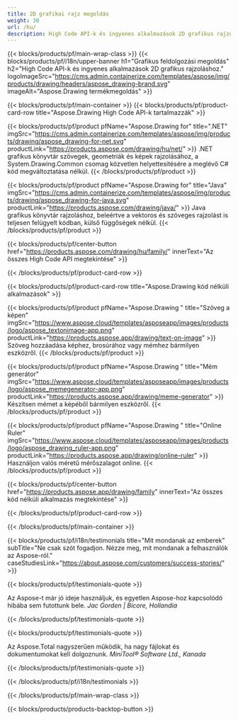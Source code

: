```yaml
---
title: 2D grafikai rajz megoldás 
weight: 30
url: /hu/
description: High Code API-k és ingyenes alkalmazások 2D grafikus rajzoláshoz. Képes szöveget, vonalakat, görbéket és ábrákat rajzolni, valamint képeket különböző formátumokba konvertálni.
---
```


{{< blocks/products/pf/main-wrap-class >}}
{{< blocks/products/pf/i18n/upper-banner h1="Grafikus feldolgozási megoldás" h2="High Code API-k és ingyenes alkalmazások 2D grafikus rajzoláshoz." logoImageSrc="https://cms.admin.containerize.com/templates/aspose/img/products/drawing/headers/aspose_drawing-brand.svg" imageAlt="Aspose.Drawing termékmegoldás" >}}

{{< blocks/products/pf/main-container >}}
{{< blocks/products/pf/product-card-row title="Aspose.Drawing High Code API-k tartalmazzák" >}}

{{< blocks/products/pf/product pfName="Aspose.Drawing for" title=".NET" imgSrc="https://cms.admin.containerize.com/templates/aspose/img/products/drawing/aspose_drawing-for-net.svg" productLink="https://products.aspose.com/drawing/hu/net/" >}}
.NET grafikus könyvtár szövegek, geometriák és képek rajzolásához, a System.Drawing.Common csomag közvetlen helyettesítésére a meglévő C# kód megváltoztatása nélkül.
{{< /blocks/products/pf/product >}}

{{< blocks/products/pf/product pfName="Aspose.Drawing for" title="Java" imgSrc="https://cms.admin.containerize.com/templates/aspose/img/products/drawing/aspose_drawing-for-java.svg" productLink="https://products.aspose.com/drawing/java/" >}}
Java grafikus könyvtár rajzoláshoz, beleértve a vektoros és szöveges rajzolást is teljesen felügyelt kódban, külső függőségek nélkül.
{{< /blocks/products/pf/product >}}

{{< blocks/products/pf/center-button href="https://products.aspose.com/drawing/hu/family/" innerText="Az összes High Code API megtekintése" >}}

{{< /blocks/products/pf/product-card-row >}}

{{< blocks/products/pf/product-card-row title="Aspose.Drawing kód nélküli alkalmazások" >}}

{{< blocks/products/pf/product pfName="Aspose.Drawing " title="Szöveg a képen" imgSrc="https://www.aspose.cloud/templates/asposeapp/images/products/logo/aspose_textonimage-app.png" productLink="https://products.aspose.app/drawing/text-on-image" >}}
Szöveg hozzáadása képhez, brosúrához vagy mémhez bármilyen eszközről.
{{< /blocks/products/pf/product >}}

{{< blocks/products/pf/product pfName="Aspose.Drawing " title="Mém generátor" imgSrc="https://www.aspose.cloud/templates/asposeapp/images/products/logo/aspose_memegenerator-app.png" productLink="https://products.aspose.app/drawing/meme-generator" >}}
Készítsen mémet a képéből bármilyen eszközről.
{{< /blocks/products/pf/product >}}

{{< blocks/products/pf/product pfName="Aspose.Drawing " title="Online Ruler" imgSrc="https://www.aspose.cloud/templates/asposeapp/images/products/logo/aspose_drawing_ruler-app.png" productLink="https://products.aspose.app/drawing/online-ruler" >}}
Használjon valós méretű mérőszalagot online.
{{< /blocks/products/pf/product >}}

{{< blocks/products/pf/center-button href="https://products.aspose.app/drawing/family" innerText="Az összes kód nélküli alkalmazás megtekintése" >}}

{{< /blocks/products/pf/product-card-row >}}

{{< /blocks/products/pf/main-container >}}

{{< blocks/products/pf/i18n/testimonials title="Mit mondanak az emberek" subTitle="Ne csak szót fogadjon. Nézze meg, mit mondanak a felhasználók az Aspose-ról." caseStudiesLink="https://about.aspose.com/customers/success-stories/" >}}

{{< blocks/products/pf/testimonials-quote >}}
<p class="first">
 Az Aspose-t már jó ideje használjuk, és egyetlen Aspose-hoz kapcsolódó hibába sem futottunk bele.
 <em>
  Jac Gorden | Bicore, Hollandia
 </em>
</p>

{{< /blocks/products/pf/testimonials-quote >}}

{{< blocks/products/pf/testimonials-quote >}}
<p class="second">
 Az Aspose.Total nagyszerűen működik, ha nagy fájlokat és dokumentumokat kell dolgoznunk.
 <em>
  MiniTool® Software Ltd., Kanada
 </em>
</p>

{{< /blocks/products/pf/testimonials-quote >}}

{{< /blocks/products/pf/i18n/testimonials >}}

{{< /blocks/products/pf/main-wrap-class >}}

{{< blocks/products/products-backtop-button >}}
